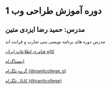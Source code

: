 # دوره آموزش طراحی وب 1

## مدرس: حمید رضا ایزدی متین

مدرس دوره های برنامه نویسی سی شارپ و فرانت اند 

[کالج فناوری اطلاعات ایران](http://iranitcollege.ir/)

[اینستاگرام](https://www.instagram.com/iranitcollege/)

[گروه تلگرام (@iranitcollege_g)](https://t.me/iranitcollege_g)

[کانال تلگرام (@iranitcollege)](https://t.me/iranitcollege)
